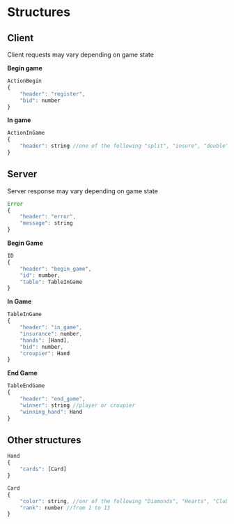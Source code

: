 # Structures
## Client
Client requests may vary depending on game state

**Begin game**
```javascript
ActionBegin
{
    "header": "register",
    "bid": number
}
```
**In game**
```javascript
ActionInGame
{
    "header": string //one of the following "split", "insure", "double", "take", "pass"
}
```

## Server
Server response may vary depending on game state

```javascript
Error
{
    "header": "error",
    "message": string
}
```
**Begin Game**
```javascript
ID
{
    "header": "begin_game",
    "id": number,
    "table": TableInGame
}
```
**In Game**
```javascript
TableInGame
{
    "header": "in_game",
    "insurance": number,
    "hands": [Hand],
    "bid": number,
    "croupier": Hand
}
```
**End Game**
```javascript
TableEndGame
{
    "header": "end_game",
    "winner": string //player or croupier
    "winning_hand": Hand
}
```


## Other structures
```javascript
Hand
{
    "cards": [Card]
}
```
```javascript
Card
{
    "color": string, //onr of the following "Diamonds", "Hearts", "Clubs", "Spades"
    "rank": number //from 1 to 13
}
```